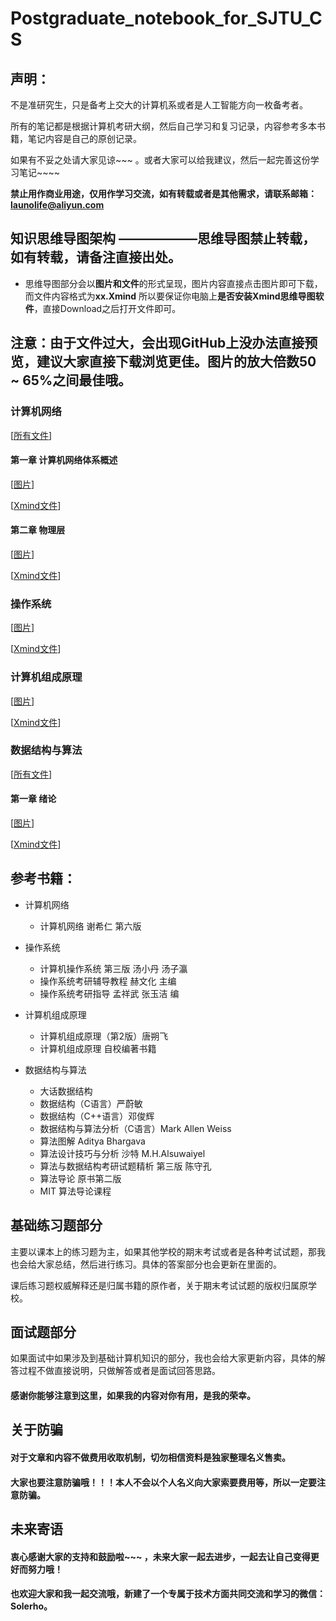 # Postgraduate_notebook_for_SJTU_CS
## 声明：
不是准研究生，只是备考上交大的计算机系或者是人工智能方向一枚备考者。

所有的笔记都是根据计算机考研大纲，然后自己学习和复习记录，内容参考多本书籍，笔记内容是自己的原创记录。

如果有不妥之处请大家见谅~~~ 。或者大家可以给我建议，然后一起完善这份学习笔记~~~~


**禁止用作商业用途，仅用作学习交流，如有转载或者是其他需求，请联系邮箱：launolife@aliyun.com**

## 知识思维导图架构 ——————思维导图禁止转载，如有转载，请备注直接出处。

 - 思维导图部分会以**图片和文件**的形式呈现，图片内容直接点击图片即可下载，而文件内容格式为**xx.Xmind** 所以要保证你电脑上**是否安装Xmind思维导图软件**，直接Download之后打开文件即可。
 
 ## 注意：由于文件过大，会出现GitHub上没办法直接预览，建议大家直接下载浏览更佳。图片的放大倍数50 ~ 65%之间最佳哦。

### 计算机网络 

[[所有文件](https://github.com/SolerHo/Postgraduate_notebook_for_SJTU_CS/tree/master/Computer_Network/MindMap)]

#### 第一章 计算机网络体系概述
  [[图片](https://github.com/SolerHo/Postgraduate_notebook_for_SJTU_CS/blob/master/Computer_Network/MindMap/%E7%AC%AC%E4%B8%80%E7%AB%A0%20%E8%AE%A1%E7%AE%97%E6%9C%BA%E7%BD%91%E7%BB%9C%E4%BD%93%E7%B3%BB%E6%A6%82%E8%BF%B0.png)]
  
  [[Xmind文件](https://github.com/SolerHo/Postgraduate_notebook_for_SJTU_CS/blob/master/Computer_Network/MindMap/%E7%AC%AC%E4%B8%80%E7%AB%A0%20%E8%AE%A1%E7%AE%97%E6%9C%BA%E7%BD%91%E7%BB%9C%E4%BD%93%E7%B3%BB%E6%A6%82%E8%BF%B0.xmind)]

#### 第二章 物理层
 [[图片](https://github.com/SolerHo/Postgraduate_notebook_for_SJTU_CS/blob/master/Computer_Network/MindMap/%E7%AC%AC%E4%BA%8C%E7%AB%A0%20%E7%89%A9%E7%90%86%E5%B1%82.png)]
 
 [[Xmind文件](https://github.com/SolerHo/Postgraduate_notebook_for_SJTU_CS/blob/master/Computer_Network/MindMap/%E7%AC%AC%E4%BA%8C%E7%AB%A0%20%E7%89%A9%E7%90%86%E5%B1%82.xmind)]


### 操作系统
  [[图片]()]
  
  [[Xmind文件]()]
### 计算机组成原理
  [[图片]()]
  
  [[Xmind文件]()]
### 数据结构与算法

[[所有文件](https://github.com/SolerHo/Postgraduate_notebook_for_SJTU_CS/tree/master/Data_Structures_and_Algorithms/MindMap)]

#### 第一章 绪论

  [[图片](https://github.com/SolerHo/Postgraduate_notebook_for_SJTU_CS/blob/master/Data_Structures_and_Algorithms/MindMap/%E7%AC%AC%E4%B8%80%E7%AB%A0%20%E7%BB%AA%E8%AE%BA.png)]
  
  [[Xmind文件](https://github.com/SolerHo/Postgraduate_notebook_for_SJTU_CS/blob/master/Data_Structures_and_Algorithms/MindMap/%E7%AC%AC%E4%B8%80%E7%AB%A0%20%E7%BB%AA%E8%AE%BA.xmind)]

## 参考书籍：

  - 计算机网络
  
    - 计算机网络 谢希仁 第六版  
   
  - 操作系统
  
    - 计算机操作系统 第三版  汤小丹 汤子瀛
    - 操作系统考研辅导教程  赫文化 主编
    - 操作系统考研指导  孟祥武 张玉洁 编
  
  - 计算机组成原理
  
    - 计算机组成原理（第2版）唐朔飞
    - 计算机组成原理 自校编著书籍

  - 数据结构与算法
  
    - 大话数据结构 
    - 数据结构（C语言）严蔚敏
    - 数据结构（C++语言）邓俊辉
    - 数据结构与算法分析（C语言）Mark Allen Weiss
    - 算法图解 Aditya Bhargava
    - 算法设计技巧与分析 沙特 M.H.Alsuwaiyel
    - 算法与数据结构考研试题精析 第三版 陈守孔
    - 算法导论 原书第二版
    - MIT 算法导论课程
    
## 基础练习题部分
主要以课本上的练习题为主，如果其他学校的期末考试或者是各种考试试题，那我也会给大家总结，然后进行练习。具体的答案部分也会更新在里面的。

课后练习题权威解释还是归属书籍的原作者，关于期末考试试题的版权归属原学校。

## 面试题部分
如果面试中如果涉及到基础计算机知识的部分，我也会给大家更新内容，具体的解答过程不做直接说明，只做解答或者是面试回答思路。

#### 感谢你能够注意到这里，如果我的内容对你有用，是我的荣幸。

## 关于防骗

#### 对于文章和内容不做费用收取机制，切勿相信资料是独家整理名义售卖。

#### 大家也要注意防骗哦！！！本人不会以个人名义向大家索要费用等，所以一定要注意防骗。

## 未来寄语

#### 衷心感谢大家的支持和鼓励啦~~~ ，未来大家一起去进步，一起去让自己变得更好而努力哦！

#### 也欢迎大家和我一起交流哦，新建了一个专属于技术方面共同交流和学习的微信：Solerho。

